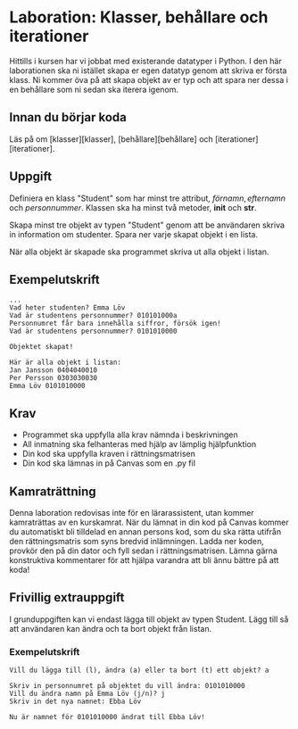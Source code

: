 # Laboration: Klasser, behållare och iterationer

Hittills i kursen har vi jobbat med existerande datatyper i Python. 
I den här laborationen ska ni istället skapa er egen datatyp genom att
skriva er första klass. Ni kommer öva på att skapa objekt av er typ och
att spara ner dessa i en behållare som ni sedan ska iterera igenom.

## Innan du börjar koda

Läs på om [klasser][klasser], [behållare][behållare] och [iterationer][iterationer].

## Uppgift

Definiera en klass "Student" som har minst tre attribut, $förnamn, efternamn$ och $personnummer$.
Klassen ska ha minst två metoder, __init__ och __str__. 

Skapa minst tre objekt av typen "Student" genom att be användaren skriva in
information om studenter. Spara ner varje skapat objekt i en lista.

När alla objekt är skapade ska programmet skriva ut alla objekt i listan. 

## Exempelutskrift

```
...
Vad heter studenten? Emma Löv
Vad är studentens personnummer? 010101000a
Personnumret får bara innehålla siffror, försök igen!
Vad är studentens personnummer? 0101010000

Objektet skapat!

Här är alla objekt i listan:
Jan Jansson 0404040010
Per Persson 0303030030
Emma Löv 0101010000

```

## Krav

* Programmet ska uppfylla alla krav nämnda i beskrivningen
* All inmatning ska felhanteras med hjälp av lämplig hjälpfunktion
* Din kod ska uppfylla kraven i rättningsmatrisen
* Din kod ska lämnas in på Canvas som en .py fil

## Kamraträttning

Denna laboration redovisas inte för en lärarassistent, utan kommer kamraträttas av en kurskamrat. När du lämnat in din kod på Canvas kommer du automatiskt bli tilldelad en annan persons kod, som du ska rätta utifrån den rättningsmatris som syns bredvid inlämningen. Ladda ner koden, provkör den på din dator och fyll sedan i rättningsmatrisen. Lämna gärna konstruktiva kommentarer för att hjälpa varandra att bli ännu bättre på att koda!

## Frivillig extrauppgift

I grunduppgiften kan vi endast lägga till objekt av typen Student. 
Lägg till så att användaren kan ändra och ta bort objekt från listan. 

### Exempelutskrift

```
Vill du lägga till (l), ändra (a) eller ta bort (t) ett objekt? a

Skriv in personnumret på objektet du vill ändra: 0101010000
Vill du ändra namn på Emma Löv (j/n)? j
Skriv in det nya namnet: Ebba Löv

Nu är namnet för 0101010000 ändrat till Ebba Löv!
``` 
